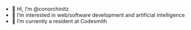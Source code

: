 - 👋 Hi, I’m @conorchinitz
- 👀 I’m interested in web/software development and artificial intelligence
- 🌱 I’m currently a resident at Codesmith

<!---
conorchinitz/conorchinitz is a ✨ special ✨ repository because its `README.md` (this file) appears on your GitHub profile.
You can click the Preview link to take a look at your changes.
--->

